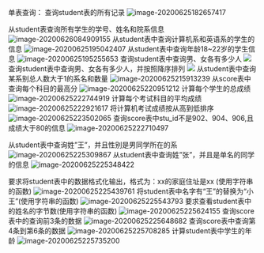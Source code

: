  单表查询：
查询student表的所有记录
![image-20200625182657417](%E4%BB%8A%E6%97%A5%E4%BD%9C%E4%B8%9A.images/image-20200625182657417.png)

从student表查询所有学生的学号、姓名和院系信息
![image-20200626084909155](%E4%BB%8A%E6%97%A5%E4%BD%9C%E4%B8%9A.images/image-20200626084909155.png)
从student表中查询计算机系和英语系的学生的信息
![image-20200625195042407](%E4%BB%8A%E6%97%A5%E4%BD%9C%E4%B8%9A.images/image-20200625195042407.png)
从student表中查询年龄18~22岁的学生信息
![image-20200625195255653](%E4%BB%8A%E6%97%A5%E4%BD%9C%E4%B8%9A.images/image-20200625195255653.png)
查询student表中查询男、女各有多少人
![](%E4%BB%8A%E6%97%A5%E4%BD%9C%E4%B8%9A.images/image-20200625214604262.png)
查询student表中查询男、女各有多少人，并按照降序排列
![](%E4%BB%8A%E6%97%A5%E4%BD%9C%E4%B8%9A.images/image-20200625214642096.png)
从student表中查询某系别总人数大于1的系名和数量
![image-20200625215913239](%E4%BB%8A%E6%97%A5%E4%BD%9C%E4%B8%9A.images/image-20200625215913239.png)
从score表中查询每个科目的最高分
![image-20200625220951212](%E4%BB%8A%E6%97%A5%E4%BD%9C%E4%B8%9A.images/image-20200625220951212.png)
计算每个学生的总成绩
![image-20200625222744919](%E4%BB%8A%E6%97%A5%E4%BD%9C%E4%B8%9A.images/image-20200625222744919.png)
计算每个考试科目的平均成绩
![image-20200625222921617](%E4%BB%8A%E6%97%A5%E4%BD%9C%E4%B8%9A.images/image-20200625222921617.png)
将计算机考试成绩按从高到低排序
![image-20200625223502065](%E4%BB%8A%E6%97%A5%E4%BD%9C%E4%B8%9A.images/image-20200625223502065.png)
查询score表中stu_id不是902、904、906,且成绩大于80的信息
![image-20200625222710497](%E4%BB%8A%E6%97%A5%E4%BD%9C%E4%B8%9A.images/image-20200625222710497.png)

从student表中查询姓”王”，并且性别是男同学所在的系
![image-20200625225309867](%E4%BB%8A%E6%97%A5%E4%BD%9C%E4%B8%9A.images/image-20200625225309867.png)
从student表中查询姓”张”，并且是单名的同学的信息
![image-20200625225348422](%E4%BB%8A%E6%97%A5%E4%BD%9C%E4%B8%9A.images/image-20200625225348422.png)

要求将student表中的数据格式化输出，格式为：xx的家庭住址是xx (使用字符串的函数)
![image-20200625225439761](%E4%BB%8A%E6%97%A5%E4%BD%9C%E4%B8%9A.images/image-20200625225439761.png)
将student表中名字有“王”的替换为“小王”(使用字符串的函数)
![image-20200625225543793](%E4%BB%8A%E6%97%A5%E4%BD%9C%E4%B8%9A.images/image-20200625225543793.png)
要求查看student表中的姓名的字节数(使用字符串的函数)
![image-20200625225624155](%E4%BB%8A%E6%97%A5%E4%BD%9C%E4%B8%9A.images/image-20200625225624155.png)
查询score表中的查询前3条的数据
![image-20200625225648682](%E4%BB%8A%E6%97%A5%E4%BD%9C%E4%B8%9A.images/image-20200625225648682.png)
查询score表中查询第4条到第6条的数据
![image-20200625225708285](%E4%BB%8A%E6%97%A5%E4%BD%9C%E4%B8%9A.images/image-20200625225708285.png)
计算student表中学生的年龄
![image-20200625225735200](%E4%BB%8A%E6%97%A5%E4%BD%9C%E4%B8%9A.images/image-20200625225735200.png)